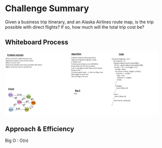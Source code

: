 # Challenge Summary

Given a business trip itinerary, and an Alaska Airlines route map, is the trip possible with direct flights? If so, how much will the total trip cost be?

## Whiteboard Process

![](./assets/graph-business-trip.png)

## Approach & Efficiency

Big O : O(n)
